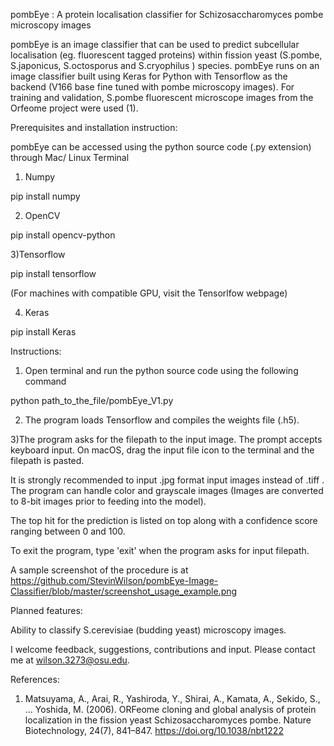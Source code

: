pombEye : A protein localisation classifier for Schizosaccharomyces pombe microscopy images

pombEye is an image classifier that can be used to predict subcellular localisation (eg. fluorescent tagged proteins) within fission yeast (S.pombe, S.japonicus, S.octosporus and S.cryophilus ) species. pombEye runs on an image classifier built using Keras for Python with Tensorflow as the backend (V166 base fine tuned with pombe microscopy images). For training and validation, S.pombe fluorescent microscope images from the Orfeome project were used (1).

Prerequisites and installation instruction:

pombEye can be accessed using the python source code (.py extension) through Mac/ Linux Terminal

1) Numpy

pip install numpy

2) OpenCV

pip install opencv-python

3)Tensorflow

pip install tensorflow 

(For machines with compatible GPU, visit the Tensorlfow webpage)

4) Keras

pip install Keras

Instructions:

1) Open terminal and run the python source code using the following command

python path_to_the_file/pombEye_V1.py

2) The program loads Tensorflow and compiles the weights file (.h5).

3)The program asks for the filepath to the input image. The prompt accepts keyboard input. On macOS, drag the input file icon to the terminal and the filepath is pasted.

It is strongly recommended to input .jpg format input images instead of .tiff . The program can handle color and grayscale images (Images are converted to 8-bit images prior to feeding into the model).

The top hit for the prediction is listed on top along with a confidence score ranging between 0 and 100.

To exit the program, type 'exit' when the program asks for input filepath.

A sample screenshot of the procedure is at https://github.com/StevinWilson/pombEye-Image-Classifier/blob/master/screenshot_usage_example.png

Planned features:

Ability to classify S.cerevisiae (budding yeast) microscopy images.



I welcome feedback, suggestions, contributions and input. Please contact me at wilson.3273@osu.edu.



References:
1) Matsuyama, A., Arai, R., Yashiroda, Y., Shirai, A., Kamata, A., Sekido, S., … Yoshida, M. (2006). ORFeome cloning and global analysis of protein localization in the fission yeast Schizosaccharomyces pombe. Nature Biotechnology, 24(7), 841–847. https://doi.org/10.1038/nbt1222

